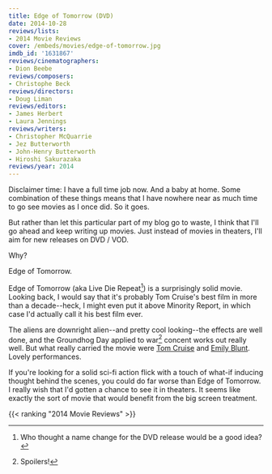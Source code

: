 ```yaml
---
title: Edge of Tomorrow (DVD)
date: 2014-10-28
reviews/lists:
- 2014 Movie Reviews
cover: /embeds/movies/edge-of-tomorrow.jpg
imdb_id: '1631867'
reviews/cinematographers:
- Dion Beebe
reviews/composers:
- Christophe Beck
reviews/directors:
- Doug Liman
reviews/editors:
- James Herbert
- Laura Jennings
reviews/writers:
- Christopher McQuarrie
- Jez Butterworth
- John-Henry Butterworth
- Hiroshi Sakurazaka
reviews/year: 2014
---
```

Disclaimer time: I have a full time job now. And a baby at home. Some combination of these things means that I have nowhere near as much time to go see movies as I once did. So it goes.

But rather than let this particular part of my blog go to waste, I think that I'll go ahead and keep writing up movies. Just instead of movies in theaters, I'll aim for new releases on DVD / VOD.

Why?

Edge of Tomorrow.

<!--more-->

Edge of Tomorrow (aka Live Die Repeat[^1]) is a surprisingly solid movie. Looking back, I would say that it's probably Tom Cruise's best film in more than a decade--heck, I might even put it above Minority Report, in which case I'd actually call it his best film ever.

The aliens are downright alien--and pretty cool looking--the effects are well done, and the Groundhog Day applied to war[^2] concent works out really well. But what really carried the movie were <a href="http://www.imdb.com/name/nm0000129/?ref_=tt_cl_t1">Tom Cruise</a> and <a href="http://www.imdb.com/name/nm1289434/?ref_=tt_cl_t2">Emily Blunt</a>. Lovely performances.

If you're looking for a solid sci-fi action flick with a touch of what-if inducing thought behind the scenes, you could do far worse than Edge of Tomorrow. I really wish that I'd gotten a chance to see it in theaters. It seems like exactly the sort of movie that would benefit from the big screen treatment.

{{< ranking "2014 Movie Reviews" >}}

[^1]: Who thought a name change for the DVD release would be a good idea?
[^2]: Spoilers!